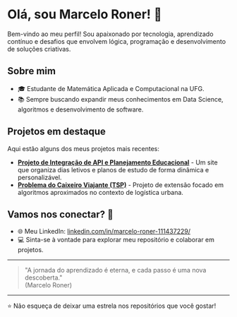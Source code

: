 # Olá, sou Marcelo Roner! 👋

Bem-vindo ao meu perfil! Sou apaixonado por tecnologia, aprendizado contínuo e desafios que envolvem lógica, programação e desenvolvimento de soluções criativas.

## Sobre mim
- 🎓 Estudante de Matemática Aplicada e Computacional na UFG.
- 📚 Sempre buscando expandir meus conhecimentos em Data Science, algoritmos e desenvolvimento de software.

## Projetos em destaque
Aqui estão alguns dos meus projetos mais recentes:
- **[Projeto de Integração de API e Planejamento Educacional](#)** - Um site que organiza dias letivos e planos de estudo de forma dinâmica e personalizável.
- **[Problema do Caixeiro Viajante (TSP)](#)** - Projeto de extensão focado em algoritmos aproximados no contexto de logística urbana.

## Vamos nos conectar? 💬
- 🌐 Meu LinkedIn: [linkedin.com/in/marcelo-roner-111437229/](https://www.linkedin.com/in/marcelo-roner-111437229/)
- 💻 Sinta-se à vontade para explorar meu repositório e colaborar em projetos.

---

> "A jornada do aprendizado é eterna, e cada passo é uma nova descoberta."  
(Marcelo Roner)

---
⭐️ Não esqueça de deixar uma estrela nos repositórios que você gostar!
